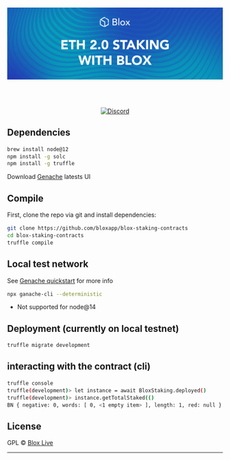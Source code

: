 [<img src="internals/img/Blox-Staking-Banner.png" >](https://www.bloxstaking.com/)

<br>
<br>

<div align="center">

[![Discord](https://discord.com/api/guilds/723834989506068561/widget.png?style=shield)](https://discord.gg/HpT2z5B)

</div>

## Dependencies
```bash
brew install node@12
npm install -g solc 
npm install -g truffle 
```

Download [Genache](https://github.com/trufflesuite/ganache/releases) latests UI

## Compile
First, clone the repo via git and install dependencies:

```bash
git clone https://github.com/bloxapp/blox-staking-contracts
cd blox-staking-contracts
truffle compile
```
## Local test network
See [Genache quickstart](https://www.trufflesuite.com/docs/ganache/quickstart) for more info
```bash
npx ganache-cli --deterministic
```
* Not supported for node@14

## Deployment (currently on local testnet)


```bash
truffle migrate development

```

## interacting with the contract (cli)


```bash
truffle console
truffle(development)> let instance = await BloxStaking.deployed()
truffle(development)> instance.getTotalStaked(()
BN { negative: 0, words: [ 0, <1 empty item> ], length: 1, red: null }

```

## License

GPL © [Blox Live](https://github.com/bloxapp/blox-live)

<hr />
<br />